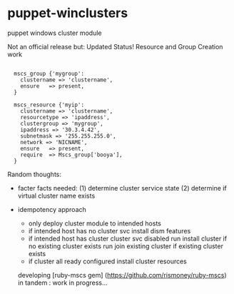 puppet-winclusters
==================

puppet windows cluster module

Not an official release but:
Updated Status!  Resource and Group Creation work

```

  mscs_group {'mygroup':
    clustername => 'clustername',
    ensure   => present,
  }
  
  mscs_resource {'myip':
    clustername => 'clustername',
    resourcetype => 'ipaddress',
    clustergroup => 'mygroup',
    ipaddress => '30.3.4.42',
    subnetmask => '255.255.255.0',
    network => 'NICNAME',
    ensure   => present,
    require  => Mscs_group['booya'],
  }

```


Random thoughts:

* facter facts needed:
   (1) determine cluster service state 
   (2) determine if virtual cluster name exists

* idempotency approach
  
  * only deploy cluster module to intended hosts
  * if intended host has no cluster svc
       install dism features
  * if intended host has cluster cluster svc disabled
       run install cluster if no existing cluster exists
       run join existing cluster if existing cluster exists
  * if cluster all ready configured
       install cluster resources 

  developing [ruby-mscs gem] (https://github.com/rismoney/ruby-mscs) in tandem : 
  work in progress...
